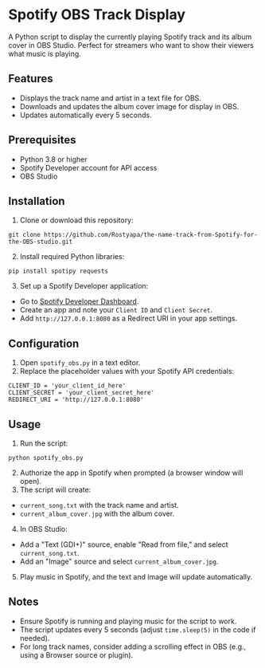# Spotify OBS Track Display

A Python script to display the currently playing Spotify track and its album cover in OBS Studio. Perfect for streamers who want to show their viewers what music is playing.

## Features
- Displays the track name and artist in a text file for OBS.
- Downloads and updates the album cover image for display in OBS.
- Updates automatically every 5 seconds.

## Prerequisites
- Python 3.8 or higher
- Spotify Developer account for API access
- OBS Studio

## Installation
1. Clone or download this repository:
```
git clone https://github.com/Rostyapa/the-name-track-from-Spotify-for-the-OBS-studio.git
```
2. Install required Python libraries:
```
pip install spotipy requests
```
3. Set up a Spotify Developer application:
- Go to [Spotify Developer Dashboard](https://developer.spotify.com/dashboard).
- Create an app and note your `Client ID` and `Client Secret`.
- Add `http://127.0.0.1:8080` as a Redirect URI in your app settings.
## Configuration
1. Open `spotify_obs.py` in a text editor.
2. Replace the placeholder values with your Spotify API credentials:
```
CLIENT_ID = 'your_client_id_here'
CLIENT_SECRET = 'your_client_secret_here'
REDIRECT_URI = 'http://127.0.0.1:8080'
```
## Usage
1. Run the script:
```
python spotify_obs.py
```
2. Authorize the app in Spotify when prompted (a browser window will open).
3. The script will create:
- `current_song.txt` with the track name and artist.
- `current_album_cover.jpg` with the album cover.
4. In OBS Studio:
- Add a "Text (GDI+)" source, enable "Read from file," and select `current_song.txt`.
- Add an "Image" source and select `current_album_cover.jpg`.
5. Play music in Spotify, and the text and image will update automatically.
## Notes
- Ensure Spotify is running and playing music for the script to work.
- The script updates every 5 seconds (adjust `time.sleep(5)` in the code if needed).
- For long track names, consider adding a scrolling effect in OBS (e.g., using a Browser source or plugin).
